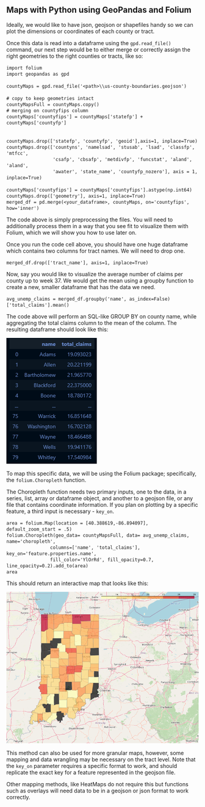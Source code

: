## Maps with Python using GeoPandas and Folium

Ideally, we would like to have json, geojson or shapefiles handy so we can plot the dimensions or coordinates of each county or tract.

Once this data is read into a dataframe using the ```gpd.read_file()``` command, our next step would be to either merge or correctly assign the right geometries to the right counties or tracts, like so:
```
import folium
import geopandas as gpd

countyMaps = gpd.read_file('<path>\\us-county-boundaries.geojson')

# copy to keep geometries intact
countyMapsFull = countyMaps.copy()
# merging on countyfips column
countyMaps['countyfips'] = countyMaps['statefp'] + countyMaps['countyfp']


countyMaps.drop(['statefp', 'countyfp', 'geoid'],axis=1, inplace=True)
countyMaps.drop(['countyns', 'namelsad', 'stusab', 'lsad', 'classfp', 'mtfcc',
                 'csafp', 'cbsafp', 'metdivfp', 'funcstat', 'aland', 'aland',
                 'awater', 'state_name', 'countyfp_nozero'], axis = 1, inplace=True)

countyMaps['countyfips'] = countyMaps['countyfips'].astype(np.int64)
countyMaps.drop(['geometry'], axis=1, inplace=True)
merged_df = pd.merge(<your_dataframe>, countyMaps, on='countyfips', how='inner')
```

The code above is simply preprocessing the files. You will need to additionally process them in a way that you see fit to visualize them with Folium, which we will show you how to use later on.

Once you run the code cell above, you should have one huge dataframe which contains two columns for tract names. We will need to drop one.

```
merged_df.drop(['tract_name'], axis=1, inplace=True)
```

Now, say you would like to visualize the average number of claims per county up to week 37. We would get the mean using a groupby function to create a new, smaller dataframe that has the data we need.

```
avg_unemp_claims = merged_df.groupby('name', as_index=False)['total_claims'].mean()
```

The code above will perform an SQL-like GROUP BY on county name, while aggregating the total claims column to the mean of the column.
The resulting dataframe should look like this:

![dataframeExample](./images//dataframe_example.png)

To map this specific data, we will be using the Folium package; specifically, the ```folium.Choropleth``` function.

The Choropleth function needs two primary inputs, one to the data, in a series, list, array or dataframe object, and another to a geojson file, or any file that contains coordinate information. If you plan on plotting by a specific feature, a third input is necessary - ```key_on```.

```
area = folium.Map(location = [40.388619,-86.894097], default_zoom_start = .5)
folium.Choropleth(geo_data= countyMapsFull, data= avg_unemp_claims, name='choropleth',
                columns=['name', 'total_claims'], key_on='feature.properties.name',
                fill_color='YlOrRd', fill_opacity=0.7, line_opacity=0.2).add_to(area)
area
```

This should return an interactive map that looks like this:

![County Map](./images//CountyMap.png)

This method can also be used for more granular maps, however, some mapping and data wrangling may be necessary on the tract level. Note that the ```key_on``` parameter requires a specific format to work, and should replicate the exact key for a feature represented in the geojson file.

Other mapping methods, like HeatMaps do not require this but functions such as overlays will need data to be in a geojson or json format to work correctly. 
